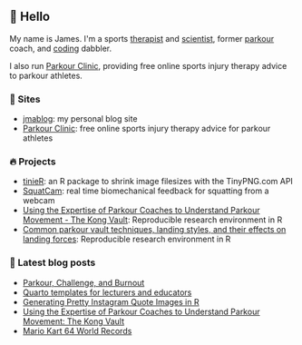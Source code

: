 ## 👋 Hello

My name is James. I'm a sports [therapist](https://jmablog.com/tags/sports-therapy/) and [scientist](https://jmablog.com/research), former [parkour](https://jmablog.com/tags/parkour) coach, and [coding](https://jmablog.com/tags/coding) dabbler.

I also run [Parkour Clinic](https://parkour.clinic), providing free online sports injury therapy advice to parkour athletes.

### 🔗 Sites

- [jmablog](https://jmablog.com): my personal blog site
- [Parkour Clinic](https://parkour.clinic): free online sports injury therapy advice for parkour athletes

### 🔥 Projects
- [tinieR](https://jmablog.github.io/tinieR): an R package to shrink image filesizes with the TinyPNG.com API
- [SquatCam](https://squatcam.vercel.app): real time biomechanical feedback for squatting from a webcam
- [Using the Expertise of Parkour Coaches to Understand Parkour Movement - The Kong Vault](https://github.com/jmablog/using-the-expertise-of-parkour-coaches): Reproducible research environment in R
- [Common parkour vault techniques, landing styles, and their effects on landing forces](https://github.com/jmablog/common-parkour-vault-techniques): Reproducible research environment in R

### 📝 Latest blog posts

<!-- BLOG-POST-LIST:START -->
- [Parkour, Challenge, and Burnout](https://jmablog.com/post/parkour-challenge-burnout/)
- [Quarto templates for lecturers and educators](https://jmablog.com/post/quarto-templates/)
- [Generating Pretty Instagram Quote Images in R](https://jmablog.com/post/generating-instagram-quote-images-in-r/)
- [Using the Expertise of Parkour Coaches to Understand Parkour Movement: The Kong Vault](https://jmablog.com/research/mres/)
- [Mario Kart 64 World Records](https://jmablog.com/post/mario-kart/)
<!-- BLOG-POST-LIST:END -->

